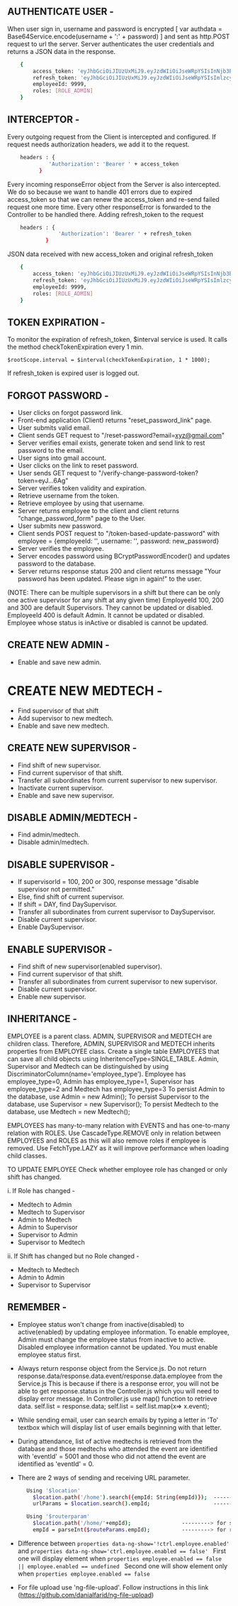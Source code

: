 ## AUTHENTICATE USER - 
When user sign in, username and password is encrypted [ var authdata = Base64Service.encode(username + ':' + password) ] and sent as http.POST request to url
the server. Server authenticates the user credentials and returns a JSON data in the response. 

```bash
	{
		access_token: 'eyJhbGciOiJIUzUxMiJ9.eyJzdWIiOiJseWRpYSIsInNjb3BlcyI6WyJST0xFX0FETUlOIl0sImlzcyI6IkF1dGhvcml6YXRpb25fU2VydmVyIiwiaWF0IjoxNTY2ODUwMzg0LCJleHAiOjE1NjY4NTAzOTl9.AV3LYUFCClSi5Ccqxf8yPpzPiONNGaPLf1UYdeNvqSR46UqBye0WjkOYsM2oiCSsyjyR1B3DkwwuFLylL1eLuA',
		refresh_token: 'eyJhbGciOiJIUzUxMiJ9.eyJzdWIiOiJseWRpYSIsImlzcyI6IkF1dGhvcml6YXRpb25fU2VydmVyIiwianRpIjoiMDk2MDJmZDAtZTQ2YS00ODIwLTgzMzctZmY1YmYwNzM2Y2VjIiwiaWF0IjoxNTY2ODUwMzg0LCJleHAiOjE1NjY4NTA0NDR9.7DA6X4AWnPAtY6z1WsqFMeB7vCB6Qy_voMSUurxj7BfPxcExKdsZtVciVlo8k3HhZGyMm0ZI_r65Hdn-BcETIw',
		employeeId: 9999,
		roles: [ROLE_ADMIN]
	}
```

## INTERCEPTOR - 
Every outgoing request from the Client is intercepted and configured. If request needs authorization headers, we add it to the request.

```bash
	headers : { 
	         'Authorization': 'Bearer ' + access_token
	      }
```
	      
Every incoming responseError object from the Server is also intercepted. We do so because we want to handle 401 errors due to expired
access_token so that we can renew the access_token and re-send failed request one more time. Every other responseError is forwarded to the Controller
to be handled there.
Adding refresh_token to the request 

```bash
	headers : { 
				'Authorization': 'Bearer ' + refresh_token 
			} 
```
JSON data received with new access_token and original refresh_token

```bash
	{
		access_token: 'eyJhbGciOiJIUzUxMiJ9.eyJzdWIiOiJseWRpYSIsInNjb3BlcyI6WyJST0xFX0FETUlOIl0sImlzcyI6IkF1dGhvcml6YXRpb25fU2VydmVyIiwiaWF0IjoxNTY2ODUyNTkwLCJleHAiOjE1NjY4NTI2MDV9.lVO47xquwNP-M9Qha1TcoS9ErQSj9OB-d7NGOpJ7Uu9IvL53X-vX5O9GOSwzovAe83VR1D5HAsv3YGhBbXTpdg',
		refresh_token: 'eyJhbGciOiJIUzUxMiJ9.eyJzdWIiOiJseWRpYSIsImlzcyI6IkF1dGhvcml6YXRpb25fU2VydmVyIiwianRpIjoiMDk2MDJmZDAtZTQ2YS00ODIwLTgzMzctZmY1YmYwNzM2Y2VjIiwiaWF0IjoxNTY2ODUwMzg0LCJleHAiOjE1NjY4NTA0NDR9.7DA6X4AWnPAtY6z1WsqFMeB7vCB6Qy_voMSUurxj7BfPxcExKdsZtVciVlo8k3HhZGyMm0ZI_r65Hdn-BcETIw',
		employeeId: 9999,
		roles: [ROLE_ADMIN]
	}
```

## TOKEN EXPIRATION - 
To monitor the expiration of refresh_token, $interval service is used. It calls the method checkTokenExpiration every 1 min.

```properties
$rootScope.interval = $interval(checkTokenExpiration, 1 * 1000);
```
If refresh_token is expired user is logged out.



## FORGOT PASSWORD - 
* User clicks on forgot password link.
* Front-end application (Client) returns "reset_password_link" page.
* User submits valid email.
* Client sends GET request to "/reset-password?email=xyz@gmail.com"
* Server verifies email exists, generate token and send link to rest password to the email.
* User signs into gmail account. 
* User clicks on the link to reset password.
* User sends GET request to "/verify-change-password-token?token=eyJ...6Ag"
* Server verifies token validity and expiration.
* Retrieve username from the token.
* Retrieve employee by using that username.
* Server returns employee to the client and client returns "change_password_form" page to the User.
* User submits new password.
* Client sends POST request to "/token-based-update-password" with employee = {employeeId: '', username: '', password: new_password}
* Server verifies the employee.
* Server encodes password using BCryptPasswordEncoder() and updates password to the database.
* Server returns response status 200 and client returns message "Your password has been updated. Please sign in again!" to the user.

   		
   		
(NOTE: There can be multiple supervisors in a shift but there can be only one active supervisor for any shift at any given time)
EmployeeId 100, 200 and 300 are default Supervisors. They cannot be updated or disabled.
EmployeeId 400 is default Admin. It cannot be updated or disabled.
Employee whose status is inActive or disabled is cannot be updated.

## CREATE NEW ADMIN - 
  * Enable and save new admin.
 
# CREATE NEW MEDTECH - 
  * Find supervisor of that shift
  * Add supervisor to new medtech.
  * Enable and save new medtech.
  
## CREATE NEW SUPERVISOR - 
  * Find shift of new supervisor.
  * Find current supervisor of that shift.
  * Transfer all subordinates from current supervisor to new supervisor.
  * Inactivate current supervisor.	
  * Enable and save new supervisor.

## DISABLE ADMIN/MEDTECH -
  * Find admin/medtech.
  * Disable admin/medtech.  
  
## DISABLE SUPERVISOR - 
  * If supervisorId = 100, 200 or 300, response message "disable supervisor not permitted."
  * Else, find shift of current supervisor.
  * If shift = DAY, find DaySupervisor. 		
  * Transfer all subordinates from current supervisor to DaySupervisor.
  * Disable current supervisor.	
  * Enable DaySupervisor.

## ENABLE SUPERVISOR - 
  * Find shift of new supervisor(enabled supervisor).
  * Find current supervisor of that shift. 		
  * Transfer all subordinates from current supervisor to new supervisor.
  * Disable current supervisor.	
  * Enable new supervisor.
    		

## INHERITANCE -
EMPLOYEE is a parent class. ADMIN, SUPERVISOR and MEDTECH are children class.
Therefore, ADMIN, SUPERVISOR and MEDTECH inherits properties from EMPLOYEE class.
Create a single table EMPLOYEES that can save all child objects using InheritenceType=SINGLE_TABLE.
Admin, Supervisor and Medtech can be distinguished by using DiscriminatorColumn(name='employee_type').
Employee has employee_type=0, Admin has employee_type=1, Supervisor has employee_type=2 and Medtech has employee_type=3
To persist Admin to the database, use Admin = new Admin();
To persist Supervisor to the database, use Supervisor = new Supervisor();
To persist Medtech to the database, use Medtech = new Medtech();

EMPLOYEES has many-to-many relation with EVENTS and has one-to-many relation with ROLES.
Use CascadeType.REMOVE only in relation between EMPLOYEES and ROLES as this will also remove roles if employee is removed.
Use FetchType.LAZY as it will improve performance when loading child classes.

TO UPDATE EMPLOYEE 
Check whether employee role has changed or only shift has changed.

i. If Role has changed -
* Medtech to Admin
* Medtech to Supervisor
* Admin to Medtech
* Admin to Supervisor
* Supervisor to Admin
* Supervisor to Medtech

ii. If Shift has changed but no Role changed -
* Medtech to Medtech
* Admin to Admin
* Supervisor to Supervisor


## REMEMBER -
* Employee status won't change from inactive(disabled) to active(enabled) by updating employee information. To enable employee, Admin must change 
the employee status from inactive to active. Disabled employee information cannot be updated. You must enable employee status first.

* Always return response object from the Service.js. Do not return response.data/response.data.event/response.data.employee from the Service.js
This is because if there is a response error, you will not be able to get response.status in the Controller.js which you will need to display error message.
In Controller.js use map() function to retrieve data.
                self.list = response.data;
                self.list = self.list.map(x=> x.event);
                
* While sending email, user can search emails by typing a letter in 'To' textbox which will display list of user emails beginning with that letter.

* During attendance, list of active medtechs is retrieved from the database and those medtechs who attended the event are identified with 
'eventId' = 5001 and those who did not attend the event are identified as 'eventId' = 0. 

* There are 2 ways of sending and receiving URL parameter. 

```bash
	  Using '$location'
		$location.path('/home').search({empId: String(empId)});  ---------> for sending parameter
		urlParams = $location.search().empId;                    ---------> for receiving parameter
```

```bash
	  Using '$routerparam'
		$location.path('/home/'+empId);                ---------> for sending parameter
		empId = parseInt($routeParams.empId);          ---------> for receiving parameter
```

* Difference between ```properties data-ng-show='!ctrl.employee.enabled' ``` and ```properties data-ng-show='ctrl.employee.enabled == false' ``` 
First one will display element when ```properties employee.enabled == false || employee.enabled == undefined ``` 
Second one will show element only when ```properties employee.enabled == false ```

* For file upload use 'ng-file-upload'. Follow instructions in this link (https://github.com/danialfarid/ng-file-upload)





